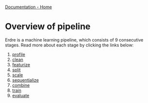 [Documentation - Home](../index.md)

# Overview of pipeline

Erdre is a machine learning pipeline, which consists of 9 consecutive stages.
Read more about each stage by clicking the links below:

1.  [profile](tutorials/stages/01_profile.md)
2.  [clean](tutorials/stages/02_clean.md)
3.  [featurize](tutorials/stages/03_featurize.md)
4.  [split](tutorials/stages/04_split.md)
5.  [scale](tutorials/stages/05_scale.md)
6.  [sequentialize](tutorials/stages/06_sequentialize.md)
7.  [combine](tutorials/stages/07_combine.md)
8.  [train](tutorials/stages/08_train.md)
9.  [evaluate](tutorials/stages/09_evaluate.md)
